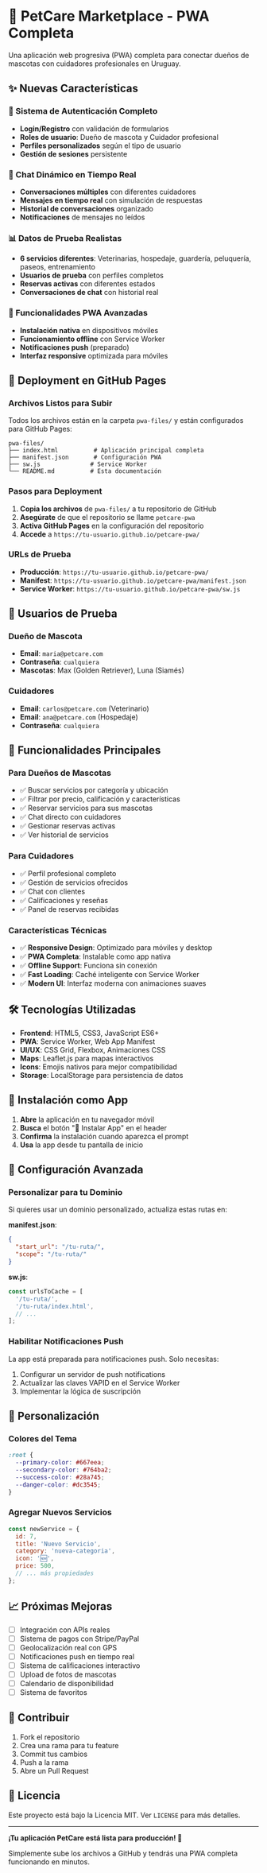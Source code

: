 # 🐾 PetCare Marketplace - PWA Completa

Una aplicación web progresiva (PWA) completa para conectar dueños de mascotas con cuidadores profesionales en Uruguay.

## ✨ Nuevas Características

### 🔐 Sistema de Autenticación Completo
- **Login/Registro** con validación de formularios
- **Roles de usuario**: Dueño de mascota y Cuidador profesional
- **Perfiles personalizados** según el tipo de usuario
- **Gestión de sesiones** persistente

### 💬 Chat Dinámico en Tiempo Real
- **Conversaciones múltiples** con diferentes cuidadores
- **Mensajes en tiempo real** con simulación de respuestas
- **Historial de conversaciones** organizado
- **Notificaciones** de mensajes no leídos

### 📊 Datos de Prueba Realistas
- **6 servicios diferentes**: Veterinarias, hospedaje, guardería, peluquería, paseos, entrenamiento
- **Usuarios de prueba** con perfiles completos
- **Reservas activas** con diferentes estados
- **Conversaciones de chat** con historial real

### 📱 Funcionalidades PWA Avanzadas
- **Instalación nativa** en dispositivos móviles
- **Funcionamiento offline** con Service Worker
- **Notificaciones push** (preparado)
- **Interfaz responsive** optimizada para móviles

## 🚀 Deployment en GitHub Pages

### Archivos Listos para Subir

Todos los archivos están en la carpeta `pwa-files/` y están configurados para GitHub Pages:

```
pwa-files/
├── index.html          # Aplicación principal completa
├── manifest.json       # Configuración PWA
├── sw.js              # Service Worker
└── README.md          # Esta documentación
```

### Pasos para Deployment

1. **Copia los archivos** de `pwa-files/` a tu repositorio de GitHub
2. **Asegúrate** de que el repositorio se llame `petcare-pwa`
3. **Activa GitHub Pages** en la configuración del repositorio
4. **Accede** a `https://tu-usuario.github.io/petcare-pwa/`

### URLs de Prueba

- **Producción**: `https://tu-usuario.github.io/petcare-pwa/`
- **Manifest**: `https://tu-usuario.github.io/petcare-pwa/manifest.json`
- **Service Worker**: `https://tu-usuario.github.io/petcare-pwa/sw.js`

## 👥 Usuarios de Prueba

### Dueño de Mascota
- **Email**: `maria@petcare.com`
- **Contraseña**: `cualquiera`
- **Mascotas**: Max (Golden Retriever), Luna (Siamés)

### Cuidadores
- **Email**: `carlos@petcare.com` (Veterinario)
- **Email**: `ana@petcare.com` (Hospedaje)
- **Contraseña**: `cualquiera`

## 🎯 Funcionalidades Principales

### Para Dueños de Mascotas
- ✅ Buscar servicios por categoría y ubicación
- ✅ Filtrar por precio, calificación y características
- ✅ Reservar servicios para sus mascotas
- ✅ Chat directo con cuidadores
- ✅ Gestionar reservas activas
- ✅ Ver historial de servicios

### Para Cuidadores
- ✅ Perfil profesional completo
- ✅ Gestión de servicios ofrecidos
- ✅ Chat con clientes
- ✅ Calificaciones y reseñas
- ✅ Panel de reservas recibidas

### Características Técnicas
- ✅ **Responsive Design**: Optimizado para móviles y desktop
- ✅ **PWA Completa**: Instalable como app nativa
- ✅ **Offline Support**: Funciona sin conexión
- ✅ **Fast Loading**: Caché inteligente con Service Worker
- ✅ **Modern UI**: Interfaz moderna con animaciones suaves

## 🛠️ Tecnologías Utilizadas

- **Frontend**: HTML5, CSS3, JavaScript ES6+
- **PWA**: Service Worker, Web App Manifest
- **UI/UX**: CSS Grid, Flexbox, Animaciones CSS
- **Maps**: Leaflet.js para mapas interactivos
- **Icons**: Emojis nativos para mejor compatibilidad
- **Storage**: LocalStorage para persistencia de datos

## 📱 Instalación como App

1. **Abre** la aplicación en tu navegador móvil
2. **Busca** el botón "📱 Instalar App" en el header
3. **Confirma** la instalación cuando aparezca el prompt
4. **Usa** la app desde tu pantalla de inicio

## 🔧 Configuración Avanzada

### Personalizar para tu Dominio

Si quieres usar un dominio personalizado, actualiza estas rutas en:

**manifest.json**:
```json
{
  "start_url": "/tu-ruta/",
  "scope": "/tu-ruta/"
}
```

**sw.js**:
```javascript
const urlsToCache = [
  '/tu-ruta/',
  '/tu-ruta/index.html',
  // ...
];
```

### Habilitar Notificaciones Push

La app está preparada para notificaciones push. Solo necesitas:

1. Configurar un servidor de push notifications
2. Actualizar las claves VAPID en el Service Worker
3. Implementar la lógica de suscripción

## 🎨 Personalización

### Colores del Tema
```css
:root {
  --primary-color: #667eea;
  --secondary-color: #764ba2;
  --success-color: #28a745;
  --danger-color: #dc3545;
}
```

### Agregar Nuevos Servicios
```javascript
const newService = {
  id: 7,
  title: 'Nuevo Servicio',
  category: 'nueva-categoria',
  icon: '🆕',
  price: 500,
  // ... más propiedades
};
```

## 📈 Próximas Mejoras

- [ ] Integración con APIs reales
- [ ] Sistema de pagos con Stripe/PayPal
- [ ] Geolocalización real con GPS
- [ ] Notificaciones push en tiempo real
- [ ] Sistema de calificaciones interactivo
- [ ] Upload de fotos de mascotas
- [ ] Calendario de disponibilidad
- [ ] Sistema de favoritos

## 🤝 Contribuir

1. Fork el repositorio
2. Crea una rama para tu feature
3. Commit tus cambios
4. Push a la rama
5. Abre un Pull Request

## 📄 Licencia

Este proyecto está bajo la Licencia MIT. Ver `LICENSE` para más detalles.

---

**¡Tu aplicación PetCare está lista para producción! 🚀**

Simplemente sube los archivos a GitHub y tendrás una PWA completa funcionando en minutos.